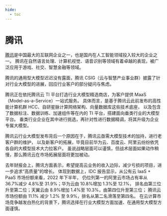 ```yaml
---
hide:
  - toc
---
```


# 腾讯

[腾讯](https://www.tencent.com/)是中国最大的互联网企业之一，也是国内在人工智能领域投入较大的企业之一。
腾讯在自然语言处理、计算机视觉、语音识别等领域有着卓越的表现，被广泛应用于游戏、社交、智慧金融等领域。

腾讯的通用型大模型迟迟没有露面，腾讯 CSIG（云与智慧产业事业群）披露了针对行业大模型的进展，回应行业客户的部分疑问与焦虑。

腾讯正在依托腾讯云 TI 平台打造行业大模型精选商店，为客户提供 MaaS（Model-as-a-Service）一站式服务。
具体而言，是基于腾讯云此前发布的高性能计算机群 HCC、自研星脉计算网络架构、向量数据库这些技术底座，
以及包含了数据标注、数据训练、加速组件等在内的 TI 平台，搭建面向垂类行业的大模型平台。
垂类行业企业在其中进行挑选，再针对性进行数据精调，将其升级为企业专属大模型。

腾讯云行业大模型发布背后一个原因在于，腾讯云亟需大模型技术的加持，进行老客户群的维护，
以及新客户的拓展，毕竟目前华为云、百度云、阿里云纷纷依凭各自的大模型技术大力拉客户。
虽说战略层面可以谨慎，但战术层面如果动作稍慢，那么腾讯云在市场拓展层面将更加被动。

去年财报会上，腾讯方面表示，希望提高云业务的收入边际，减少亏损的项目，进一步追求“高质量”的增长。
体现到数据上，IDC 报告显示，从公有云 IaaS + PaaS 市场份额来看，2022 年下半年，
仍位列第一的阿里云市场占有率从 36.7%减少 4.8%至 31.9%；华为云由 10.8%增加 1.3%至 12.1%，
排名由第三位升至第二位；天翼云由 8.9%增加 1.4%至 10.3%，由第四位升至第三位；
腾讯云市场份额由 11.1% 减少 1.2% 至 9.9%，排名从第二名滑落至第四名。
在云计算市场竞争越发白热化的背景下，腾讯选择在行业大模型方面加速、在通用型大模型方面谨慎。
